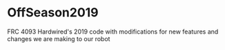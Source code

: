 ﻿# OffSeason2019
FRC 4093 Hardwired's 2019 code with modifications for new features and changes we are making to our robot
